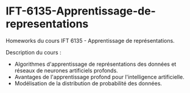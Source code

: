 # IFT-6135-Apprentissage-de-representations
Homeworks du cours IFT 6135 - Apprentissage de représentations.

Description du cours :
- Algorithmes d'apprentissage de représentations des données et réseaux de neurones artificiels profonds. 
- Avantages de l'apprentissage profond pour l'intelligence artificielle. 
- Modélisation de la distribution de probabilité des données.
